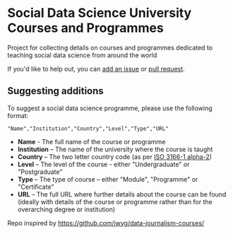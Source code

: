 # Social Data Science University Courses and Programmes 

Project for collecting details on courses and programmes dedicated to teaching social data science from around the world

 If you'd like to help out, you can [add an issue](https://github.com/mariatens/social-data-science-courses/issues) or [pull request](https://github.com/mariatens/social-data-science-courses/pulls).

 ## Suggesting additions
 To suggest a social data science programme, please use the following format:

 ```
 "Name","Institution","Country","Level","Type","URL"
 ```

 * **Name** - The full name of the course or programme
  * **Institution** – The name of the university where the course is taught
  * **Country** – The two letter country code (as per [ISO 3166-1 alpha-2](https://en.wikipedia.org/wiki/ISO_3166-1_alpha-2))
  * **Level** – The level of the course - either "Undergraduate" or "Postgraduate"
  * **Type** – The type of course – either "Module", "Programme" or "Certificate"
  * **URL** – The full URL where further details about the course can be found (ideally with details of the course or programme rather than for the overarching degree or institution)
  
  Repo inspired by https://github.com/jwyg/data-journalism-courses/